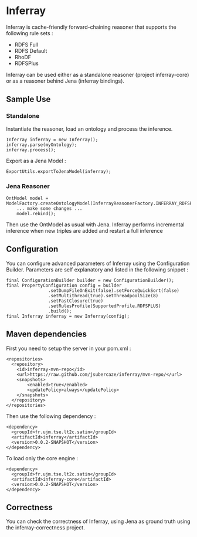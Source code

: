 Inferray
========

Inferray is cache-friendly forward-chaining reasoner that supports the following rule sets : 
* RDFS Full
* RDFS Default
* RhoDF
* RDFSPlus

Inferray can be used either as a standalone reasoner (project inferray-core) or as a reasoner behind Jena (inferray bindings).

## Sample Use

### Standalone

Instantiate the reasoner, load an ontology and process the inference.

    Inferray inferray = new Inferray();
    inferray.parse(myOntology);
    inferray.process();
    
Export as a Jena Model : 

    ExportUtils.exportToJenaModel(inferray);
    
### Jena Reasoner

    OntModel model = ModelFactory.createOntologyModel(InferrayReasonerFactory.INFERRAY_RDFSPLUS);
		... make some changes ...
		model.rebind();
				
Then use the OntModel as usual with Jena. Inferray performs incremental inference when new triples are added and restart
a full inference 

## Configuration

You can configure advanced parameters of Inferray using the Configuration Builder. Parameters are self explanatory and listed in the following snippet : 

    final ConfigurationBuilder builder = new ConfigurationBuilder();
    final PropertyConfiguration config = builder
					.setDumpFileOnExit(false).setForceQuickSort(false)
					.setMultithread(true).setThreadpoolSize(8)
					.setFastClosure(true)
					.setRulesProfile(SupportedProfile.RDFSPLUS)
					.build();
    final Inferray inferray = new Inferray(config);

## Maven dependencies

First you need to setup the server in your pom.xml :


    <repositories>
      <repository>
        <id>inferray-mvn-repo</id>
        <url>https://raw.github.com/jsubercaze/inferray/mvn-repo/</url>
        <snapshots>
            <enabled>true</enabled>
            <updatePolicy>always</updatePolicy>
        </snapshots>
      </repository>
    </repositories>

Then use the following dependency :

    <dependency>
      <groupId>fr.ujm.tse.lt2c.satin</groupId>
      <artifactId>inferray</artifactId>
      <version>0.0.2-SNAPSHOT</version>
    </dependency>

To load only the core engine :

    <dependency>
      <groupId>fr.ujm.tse.lt2c.satin</groupId>
      <artifactId>inferray-core</artifactId>
      <version>0.0.2-SNAPSHOT</version>
    </dependency>
    
## Correctness

You can check the correctness of Inferray, using Jena as ground truth using the inferray-correctness project.
